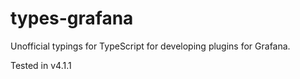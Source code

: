 # types-grafana

Unofficial typings for TypeScript for developing plugins for Grafana. 

Tested in v4.1.1
